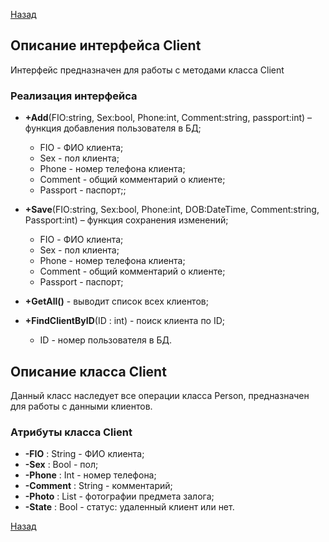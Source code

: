 [Назад](./API.md)

## Описание интерфейса Client

Интерфейс предназначен для работы с методами класса Client

### Реализация интерфейса

+ **+Add**(FIO:string, Sex:bool, Phone:int, Comment:string, passport:int) – функция добавления пользователя в БД;
    * FIO - ФИО клиента;
    * Sex - пол клиента;
    * Phone - номер телефона клиента;
    * Comment - общий комментарий о клиенте;
	* Passport - паспорт;;

+ **+Save**(FIO:string, Sex:bool, Phone:int, DOB:DateTime, Comment:string, Passport:int) – функция сохранения изменений;
    * FIO - ФИО клиента;
    * Sex - пол клиента;
    * Phone - номер телефона клиента;
    * Comment - общий комментарий о клиенте;
    * Passport - паспорт;

+ **+GetAll()** - выводит список всех клиентов;

+ **+FindClientByID**(ID : int)  - поиск клиента по ID;
    * ID - номер пользователя в БД.

## Описание класса Client

Данный класс наследует все операции класса Person, предназначен для работы с данными клиентов.

### Атрибуты класса Client

* **-FIO** : String - ФИО клиента;
* **-Sex** : Bool - пол;
* **-Phone** : Int - номер телефона;
* **-Comment** : String - комментарий;
* **-Photo** : List<Photo> - фотографии предмета залога;
* **-State** : Bool - статус: удаленный клиент или нет.

[Назад](./API.md)